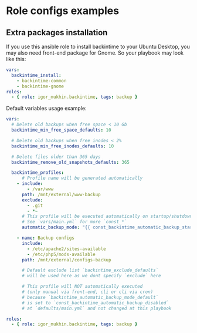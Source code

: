 Role configs examples
=====================

Extra packages installation
---------------------------

If you use this ansible role to install backintime to your Ubuntu Desktop, you may also need front-end package for Gnome. So your playbook may look like this:

```yml
vars:
  backintime_install:
    - backintime-common
    - backintime-gnome
roles:
  - { role: igor_mukhin.backintime, tags: backup }
```

Default variables usage example:

```yml
vars:
  # Delete old backups when free space < 10 Gb
  backintime_min_free_space_defaults: 10

  # Delete old backups when free inodes < 2%
  backintime_min_free_inodes_defaults: 10

  # Delete files older than 365 days
  backintime_remove_old_snapshots_defaults: 365

  backintime_profiles:
      # Profile name will be generated automatically
    - include:
        - /var/www
      path: /mnt/external/www-backup
      exclude:
        - .git
        - *~
      # This profile will be executed automatically on startup/shutdown
      # See `vars/main.yml` for more `const_*`
      automatic_backup_mode: "{{ const_backintime_automatic_backup_startup }}"

    - name: Backup configs
      include:
        - /etc/apache2/sites-available
        - /etc/php5/mods-available
      path: /mnt/external/configs-backup

      # Default exclude list `backintime_exclude_defaults`
      # will be used here as we dont specify `exclude` here

      # This profile will NOT automatically executed
      # (only manual via front-end, cli or cli via cron)
      # because `backintime_automatic_backup_mode_default`
      # is set to `const_backintime_automatic_backup_disabled`
      # at `defaults/main.yml` and not changed at this playbook

roles:
  - { role: igor_mukhin.backintime, tags: backup }
```
